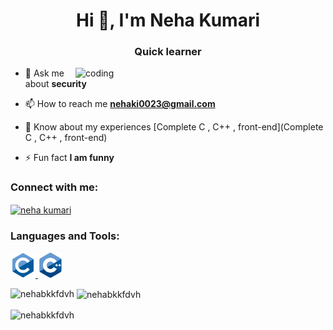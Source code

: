 <h1 align="center">Hi 👋, I'm Neha Kumari</h1>
<h3 align="center">Quick learner</h3>
<img  align="right" alt="coding" width="400" src="https://camo.githubusercontent.com/4d9f5ecceb711eec6e2018f38a5677dc657c9738d4a65ba3b928c41c0a45b439/68747470733a2f2f6d69726f2e6d656469756d2e636f6d2f6d61782f313336302f302a37513379765349765f7430696f4a2d5a2e676966">

- 💬 Ask me about **security**

- 📫 How to reach me **nehaki0023@gmail.com**

- 📄 Know about my experiences [Complete C , C++ , front-end](Complete C , C++ , front-end)

- ⚡ Fun fact **I am funny**

<h3 align="left">Connect with me:</h3>
<p align="left">
<a href="https://linkedin.com/in/neha kumari" target="blank"><img align="center" src="https://raw.githubusercontent.com/rahuldkjain/github-profile-readme-generator/master/src/images/icons/Social/linked-in-alt.svg" alt="neha kumari" height="30" width="40" /></a>
</p>

<h3 align="left">Languages and Tools:</h3>
<p align="left"> <a href="https://www.cprogramming.com/" target="_blank" rel="noreferrer"> <img src="https://raw.githubusercontent.com/devicons/devicon/master/icons/c/c-original.svg" alt="c" width="40" height="40"/> </a> <a href="https://www.w3schools.com/cpp/" target="_blank" rel="noreferrer"> <img src="https://raw.githubusercontent.com/devicons/devicon/master/icons/cplusplus/cplusplus-original.svg" alt="cplusplus" width="40" height="40"/> </a> </p>

<p><img align="left" src="https://github-readme-stats.vercel.app/api/top-langs?username=nehabkkfdvh&show_icons=true&locale=en&layout=compact" alt="nehabkkfdvh" /></p>

<p>&nbsp;<img align="center" src="https://github-readme-stats.vercel.app/api?username=nehabkkfdvh&show_icons=true&locale=en" alt="nehabkkfdvh" /></p>

<p><img align="center" src="https://github-readme-streak-stats.herokuapp.com/?user=nehabkkfdvh&" alt="nehabkkfdvh" /></p>
